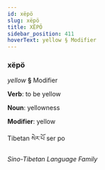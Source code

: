 ```yaml
---
id: xëpö
slug: xëpö
title: XËPÖ
sidebar_position: 411
hoverText: yellow § Modifier
---
```


### xëpö

*yellow* **§** Modifier

**Verb**: to be yellow

**Noun**: yellowness

**Modifier**: yellow

Tibetan སེར་པོ ser po 

*Sino-Tibetan Language Family*